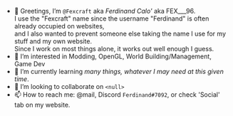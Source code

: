 - 👋 Greetings, I’m `@Fexcraft` aka _Ferdinand Calo'_ aka FEX___96.    
I use the "Fexcraft" name since the username "Ferdinand" is often already occupied on websites,    
and I also wanted to prevent someone else taking the name I use for my stuff and my own website.    
Since I work on most things alone, it works out well enough I guess.
- 👀 I’m interested in Modding, OpenGL, World Building/Management, Game Dev
- 🌱 I’m currently learning _many things, whatever I may need at this given time_.
- 💞️ I’m looking to collaborate on `<null>`
- 📫 How to reach me: @mail, Discord `Ferdinand#7092`, or check 'Social' tab on my website.

<!---
Fexcraft/Fexcraft is a ✨ special ✨ repository because its `README.md` (this file) appears on your GitHub profile.
You can click the Preview link to take a look at your changes.
--->
